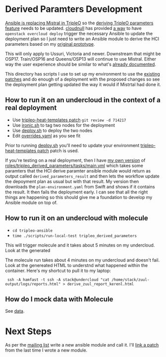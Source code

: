 # Derived Paramters Development

[Ansible is replacing Mistral in TripleO](https://specs.openstack.org/openstack/tripleo-specs/specs/ussuri/mistral-to-ansible.html)
so the 
[deriving TripleO parameters feature](https://specs.openstack.org/openstack/tripleo-specs/specs/pike/tripleo-derive-parameters.html) 
needs to be updated. [cloudnull](https://github.com/cloudnull) has provided
[a way](http://lists.openstack.org/pipermail/openstack-discuss/2020-March/013476.html) 
to have `openstack overcloud deploy` trigger the necessary Ansible
to update the deployment plan so I just need to write an Ansible
module to derive the HCI parameters based on my 
[original prototype](https://github.com/fultonj/derived-tht-poc).

This will only apply to Ussuri, Victoria and newer. Downstream that
might be OSP17. Train/OSP16 and Queens/OSP13 will continue to use
Mistral. Either way the user experience should be similar to what's
[already documented](https://access.redhat.com/documentation/en-us/red_hat_openstack_platform/13/html-single/hyper-converged_infrastructure_guide/index#resource-isolation-cpu-ram).

This directory has scripts I use to set up my environment to use the
[existing patches](https://review.opendev.org/#/q/derived+topic:mistral_to_ansible)
and do enough of a deployment with the proposed changes so see the
deployment plan getting updated the way it would if Mistrtal had done
it. 

## How to run it on an undercloud in the context of a real deployment

- Use [tripleo-heat-templates patch](https://review.opendev.org/#/c/714217) `git review -d 714217`
- Use [ironic.sh](ironic.sh) to tag two nodes for the deployment
- Use [deploy.sh](deploy.sh) to deploy the two nodes
- Edit [overrides.yaml](overrides.yaml) as you see fit

Prior to running [deploy.sh](deploy.sh) you'll need to update your
environment [tripleo-heat-templates patch](https://review.opendev.org/#/c/714217)
patch is used.

If you're testing on a real deployment, then I
have [my own version](roles-tripleo_derived_parameters-tasks.yml)
of [roles/tripleo_derived_parameters/tasks/main.yml](https://review.opendev.org/#/c/719466/22/tripleo_ansible/roles/tripleo_derived_parameters/tasks/main.yml)
which takes some paramters that the HCI derive paramter ansible module
would return as output called `derived_parameters_result` and then
lets the workflow update the depoyment plan as usual but with that
result. My version then downloads the `plan-environment.yaml` from
Swift and shows if it contains the result. It then fails the
deployment early. I can see that all the right things are happening 
so this should give me a foundation to develop my Ansible module on
top of.

## How to run it on an undercloud with molecule

- `cd tripleo-ansible`
- `time ./scripts/run-local-test tripleo_derived_parameters`

This will trigger molecule and it takes about 5 minutes on my 
undercloud. Look at the generated 


The molecule run takes about 4 minutes on my undercloud and doesn't
fail. Look at the genereated HTML to understnd what happened within
the container. Here's my shortcut to pull it to my laptop:

```
 ssh -A hamfast -t ssh -A stack@undercloud "cat /home/stack/zuul-output/logs/reports.html" > derive_zuul_report_kerenl.html
```

## How do I mock data with Molecule

See [data](data).

# Next Steps

As per the [mailing list](http://lists.openstack.org/pipermail/openstack-discuss/2020-May/015014.html) write a new ansible module and call it. I'll [link a patch](https://github.com/openstack/tripleo-validations/commit/70596306b19809da8429486df6d39d1d03cf456f) from the last time I wrote a new module.
